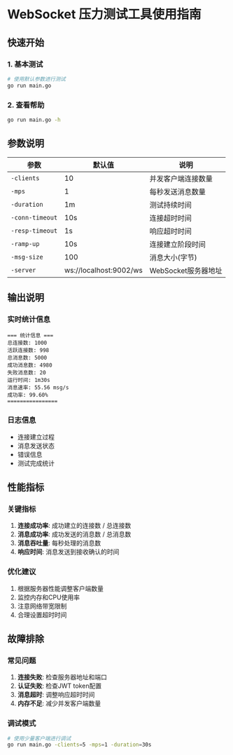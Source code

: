 # WebSocket 压力测试工具使用指南

## 快速开始

### 1. 基本测试
```bash
# 使用默认参数进行测试
go run main.go
```

### 2. 查看帮助
```bash
go run main.go -h
```

## 参数说明

| 参数 | 默认值 | 说明 |
|------|--------|------|
| `-clients` | 10 | 并发客户端连接数量 |
| `-mps` | 1 | 每秒发送消息数量 |
| `-duration` | 1m | 测试持续时间 |
| `-conn-timeout` | 10s | 连接超时时间 |
| `-resp-timeout` | 1s | 响应超时时间 |
| `-ramp-up` | 10s | 连接建立阶段时间 |
| `-msg-size` | 100 | 消息大小(字节) |
| `-server` | ws://localhost:9002/ws | WebSocket服务器地址 |


## 输出说明

### 实时统计信息
```
=== 统计信息 ===
总连接数: 1000
活跃连接数: 998
总消息数: 5000
成功消息数: 4980
失败消息数: 20
运行时间: 1m30s
消息速率: 55.56 msg/s
成功率: 99.60%
================
```

### 日志信息
- 连接建立过程
- 消息发送状态
- 错误信息
- 测试完成统计

## 性能指标

### 关键指标
1. **连接成功率**: 成功建立的连接数 / 总连接数
2. **消息成功率**: 成功发送的消息数 / 总消息数
3. **消息吞吐量**: 每秒处理的消息数
4. **响应时间**: 消息发送到接收确认的时间

### 优化建议
1. 根据服务器性能调整客户端数量
2. 监控内存和CPU使用率
3. 注意网络带宽限制
4. 合理设置超时时间

## 故障排除

### 常见问题
1. **连接失败**: 检查服务器地址和端口
2. **认证失败**: 检查JWT token配置
3. **消息超时**: 调整响应超时时间
4. **内存不足**: 减少并发客户端数量

### 调试模式
```bash
# 使用少量客户端进行调试
go run main.go -clients=5 -mps=1 -duration=30s
``` 